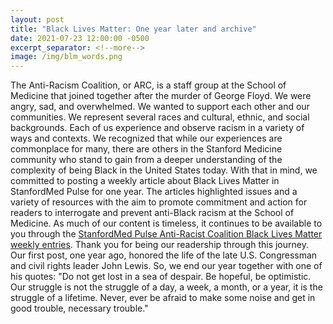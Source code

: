 ```yaml
---
layout: post
title: "Black Lives Matter: One year later and archive"
date: 2021-07-23 12:00:00 -0500
excerpt_separator: <!--more-->
image: /img/blm_words.png
---
```


The Anti-Racism Coalition, or ARC, is a staff group at the School of Medicine that joined together after the murder of George Floyd. We were angry, sad, and <!--more--> overwhelmed. We wanted to support each other and our communities. We represent several races and cultural, ethnic, and social backgrounds. Each of us experience and observe racism in a variety of ways and contexts. We recognized that while our experiences are commonplace for many, there are others in the Stanford Medicine community who stand to gain from a deeper understanding of the complexity of being Black in the United States today. With that in mind, we committed to posting a weekly article about Black Lives Matter in StanfordMed Pulse for one year. The articles highlighted issues and a variety of resources with the aim to promote commitment and action for readers to interrogate and prevent anti-Black racism at the School of Medicine. As much of our content is timeless, it continues to be available to you through the [StanfordMed Pulse Anti-Racist Coalition Black Lives Matter weekly entries][stanfordmed]. Thank you for being our readership through this journey. Our first post, one year ago, honored the life of the late U.S. Congressman and civil rights leader John Lewis. So, we end our year together with one of his quotes: "Do not get lost in a sea of despair. Be hopeful, be optimistic. Our struggle is not the struggle of a day, a week, a month, or a year, it is the struggle of a lifetime. Never, ever be afraid to make some noise and get in good trouble, necessary trouble."

[stanfordmed]: https://r20.rs6.net/tn.jsp?f=001x7Y3oSTiLsKH331zNfGPlNTOYboeo8LUBPHS_w2yfOxS9UhvjyfHrgOD6oL8Tt0cwZ2iuAtkSiE1QQsCDF1xKdQa4CtjtR7oqmV34xPM2ziIoZ5QwhMN6EFh6ePsULVCsYZNLsaj-7RHiGZnOxmv1kZXHIwth0Z39WahNimPa1hI9dbwwv5pViTo4IBZw560M2qs6i0k2C6cRQtsb2woy5yb5fe-U8nICKKhDIw-pjyckOrbLFGbkuyJoHS0JWsxy4vpNeOtRRo=&c=mh46MEZL9Srg4FbSbRiuT3O_LCUD9NOIfYxVMuggPdjMFoYMJMWdFA==&ch=Vi1pb48XJrq2Zt9lyFD4TF7sH-5J8_I87vEk-Etg-BCzDuZi2w-dfg==
